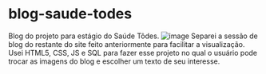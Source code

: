 # blog-saude-todes
Blog do projeto para estágio do Saúde Tôdes.
![image](https://user-images.githubusercontent.com/101890184/236082821-3986e7b8-0ea1-4cbf-abf2-41ae56f3e798.png)
Separei a sessão de blog do restante do site feito anteriormente para facilitar a visualização. Usei HTML5, CSS, JS e SQL para fazer esse projeto no qual o usuário pode trocar as imagens do blog e escolher um texto de seu interesse.
